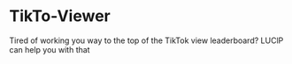 # TikTo-Viewer
Tired of working you way to the top of the TikTok view leaderboard? LUClP can help you with that
